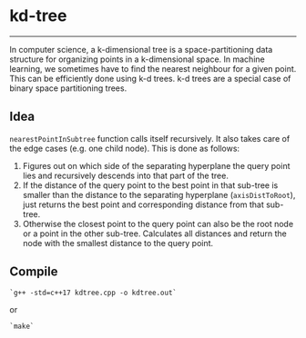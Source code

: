 # kd-tree
---
In computer science, a k-dimensional tree is a space-partitioning data structure for organizing points in a k-dimensional space. In machine learning, we sometimes have to find the nearest neighbour for a given point. This can be efficiently done using k-d trees. k-d trees are a special case of binary space partitioning trees.


## Idea
`nearestPointInSubtree` function calls itself recursively. It also takes care of the edge cases (e.g. one child node).
This is done as follows:
1. Figures out on which side of the separating hyperplane the query point lies and recursively descends into that part of the tree.
2. If the distance of the query point to the best point in that sub-tree is smaller than the distance to the separating hyperplane (`axisDistToRoot`), just returns the best point and corresponding distance from that sub-tree.
3. Otherwise the closest point to the query point can also be the root node or a point in the other sub-tree. Calculates all distances and return the node with the smallest distance to the query point.

## Compile

    `g++ -std=c++17 kdtree.cpp -o kdtree.out`
or

    `make`

